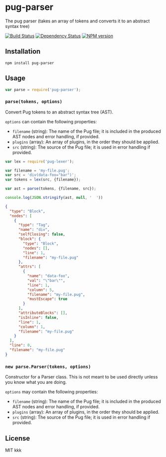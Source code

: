 # pug-parser

The pug parser (takes an array of tokens and converts it to an abstract syntax tree)

[![Build Status](https://img.shields.io/travis/pugjs/pug-parser/master.svg)](https://travis-ci.org/pugjs/pug-parser)
[![Dependency Status](https://img.shields.io/david/pugjs/pug-parser.svg)](https://david-dm.org/pugjs/pug-parser)
[![NPM version](https://img.shields.io/npm/v/pug-parser.svg)](https://www.npmjs.org/package/pug-parser)

## Installation

    npm install pug-parser

## Usage

```js
var parse = require('pug-parser');
```

### `parse(tokens, options)`

Convert Pug tokens to an abstract syntax tree (AST).

`options` can contain the following properties:

- `filename` (string): The name of the Pug file; it is included in the produced AST nodes and error handling, if provided.
- `plugins` (array): An array of plugins, in the order they should be applied.
- `src` (string): The source of the Pug file; it is used in error handling if provided.

```js
var lex = require('pug-lexer');

var filename = 'my-file.pug';
var src = 'div(data-foo="bar")';
var tokens = lex(src, {filename});

var ast = parse(tokens, {filename, src});

console.log(JSON.stringify(ast, null, '  '))
```

```json
{
  "type": "Block",
  "nodes": [
    {
      "type": "Tag",
      "name": "div",
      "selfClosing": false,
      "block": {
        "type": "Block",
        "nodes": [],
        "line": 1,
        "filename": "my-file.pug"
      },
      "attrs": [
        {
          "name": "data-foo",
          "val": "\"bar\"",
          "line": 1,
          "column": 5,
          "filename": "my-file.pug",
          "mustEscape": true
        }
      ],
      "attributeBlocks": [],
      "isInline": false,
      "line": 1,
      "column": 1,
      "filename": "my-file.pug"
    }
  ],
  "line": 0,
  "filename": "my-file.pug"
}
```

### `new parse.Parser(tokens, options)`

Constructor for a Parser class. This is not meant to be used directly unless you know what you are doing.

`options` may contain the following properties:

- `filename` (string): The name of the Pug file; it is included in the produced AST nodes and error handling, if provided.
- `plugins` (array): An array of plugins, in the order they should be applied.
- `src` (string): The source of the Pug file; it is used in error handling if provided.

## License

  MIT
  kkk
